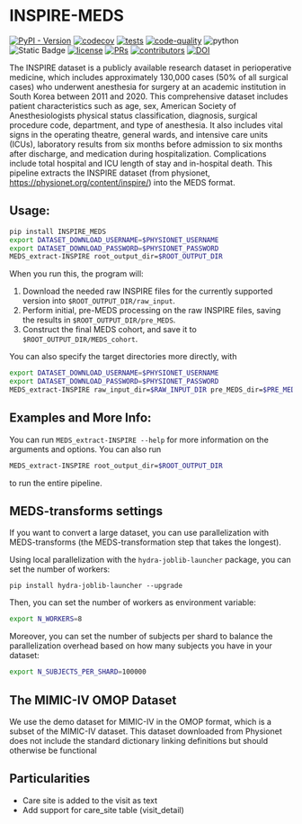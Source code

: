# INSPIRE-MEDS

[![PyPI - Version](https://img.shields.io/pypi/v/INSPIRE_MEDS)](https://pypi.org/project/INSPIRE_MEDS/)
[![codecov](https://codecov.io/gh/rvandewater/INSPIRE_MEDS/graph/badge.svg?token=RW6JXHNT0W)](https://codecov.io/gh/rvandewater/INSPIRE_MEDS)
[![tests](https://github.com/rvandewater/INSPIRE_MEDS/actions/workflows/tests.yaml/badge.svg)](https://github.com/rvandewater/INSPIRE_MEDS/actions/workflows/tests.yml)
[![code-quality](https://github.com/rvandewater/INSPIRE_MEDS/actions/workflows/code-quality-main.yaml/badge.svg)](https://github.com/rvandewater/INSPIRE_MEDS/actions/workflows/code-quality-main.yaml)
![python](https://img.shields.io/badge/-Python_3.11-blue?logo=python&logoColor=white)
![Static Badge](https://img.shields.io/badge/MEDS-0.3.3-blue)
[![license](https://img.shields.io/badge/License-MIT-green.svg?labelColor=gray)](https://github.com/rvandewater/INSPIRE_MEDS#license)
[![PRs](https://img.shields.io/badge/PRs-welcome-brightgreen.svg)](https://github.com/rvandewater/INSPIRE_MEDS/pulls)
[![contributors](https://img.shields.io/github/contributors/rvandewater/INSPIRE_MEDS.svg)](https://github.com/rvandewater/INSPIRE_MEDS/graphs/contributors)
[![DOI](https://zenodo.org/badge/918107518.svg)](https://doi.org/10.5281/zenodo.14891939)

The INSPIRE dataset is a publicly available research dataset in perioperative medicine, which includes approximately 130,000 cases (50% of all surgical cases) who underwent anesthesia for surgery at an academic institution in South Korea between 2011 and 2020. This comprehensive dataset includes patient characteristics such as age, sex, American Society of Anesthesiologists physical status classification, diagnosis, surgical procedure code, department, and type of anesthesia. It also includes vital signs in the operating theatre, general wards, and intensive care units (ICUs), laboratory results from six months before admission to six months after discharge, and medication during hospitalization. Complications include total hospital and ICU length of stay and in-hospital death.
This pipeline extracts the INSPIRE dataset (from physionet, https://physionet.org/content/inspire/) into the MEDS format.

## Usage:

```bash
pip install INSPIRE_MEDS
export DATASET_DOWNLOAD_USERNAME=$PHYSIONET_USERNAME
export DATASET_DOWNLOAD_PASSWORD=$PHYSIONET_PASSWORD
MEDS_extract-INSPIRE root_output_dir=$ROOT_OUTPUT_DIR
```

When you run this, the program will:

1. Download the needed raw INSPIRE files for the currently supported version into
    `$ROOT_OUTPUT_DIR/raw_input`.
2. Perform initial, pre-MEDS processing on the raw INSPIRE files, saving the results in
    `$ROOT_OUTPUT_DIR/pre_MEDS`.
3. Construct the final MEDS cohort, and save it to `$ROOT_OUTPUT_DIR/MEDS_cohort`.

You can also specify the target directories more directly, with

```bash
export DATASET_DOWNLOAD_USERNAME=$PHYSIONET_USERNAME
export DATASET_DOWNLOAD_PASSWORD=$PHYSIONET_PASSWORD
MEDS_extract-INSPIRE raw_input_dir=$RAW_INPUT_DIR pre_MEDS_dir=$PRE_MEDS_DIR MEDS_cohort_dir=$MEDS_COHORT_DIR
```

## Examples and More Info:

You can run `MEDS_extract-INSPIRE --help` for more information on the arguments and options. You can also run

```bash
MEDS_extract-INSPIRE root_output_dir=$ROOT_OUTPUT_DIR
```

to run the entire pipeline.

## MEDS-transforms settings

If you want to convert a large dataset, you can use parallelization with MEDS-transforms
(the MEDS-transformation step that takes the longest).

Using local parallelization with the `hydra-joblib-launcher` package, you can set the number of workers:

```
pip install hydra-joblib-launcher --upgrade
```

Then, you can set the number of workers as environment variable:

```bash
export N_WORKERS=8
```

Moreover, you can set the number of subjects per shard to balance the parallelization overhead based on how many
subjects you have in your dataset:

```bash
export N_SUBJECTS_PER_SHARD=100000
```

## The MIMIC-IV OMOP Dataset

We use the demo dataset for MIMIC-IV in the OMOP format, which is a subset of the MIMIC-IV dataset.
This dataset downloaded from Physionet does not include the standard dictionary linking definitions but should otherwise
be functional

## Particularities

- Care site is added to the visit as text
- Add support for care_site table (visit_detail)
